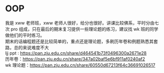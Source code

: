 # OOP
我是 xww 老师班，xww 老师人很好，给分也很好。讲课比较佛系，平时分由七次 pro 组成，只在最后的期末复习提供一些理论题的练习，建议找 wk 班的同学做他们的平时练习。  
期末的话编程题还是比较简单的，重点还是理论题，多刷历年卷和例题熟悉其套路，总的来说难度不大  
ljj ppt : https://pan.zju.edu.cn/share/d464541b73f0496300a2671e28    
历年卷：https://pan.zju.edu.cn/share/347a02baf5e6bf911af0240af2    
wk 理论题：https://pan.zju.edu.cn/share/60550d67213f64c36691026517 
